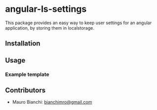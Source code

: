 # angular-ls-settings
This package provides an easy way to keep user settings for an angular application, by storing them in localstorage.


## Installation


## Usage


### Example template


## Contributors

* Mauro Bianchi: bianchimro@gmail.com
